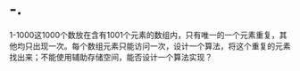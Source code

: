 # -.
1-1000这1000个数放在含有1001个元素的数组内，只有唯一的一个元素重复，其他均只出现一次。每个数组元素只能访问一次，设计一个算法，将这个重复的元素找出来；不能使用辅助存储空间，能否设计一个算法实现？
